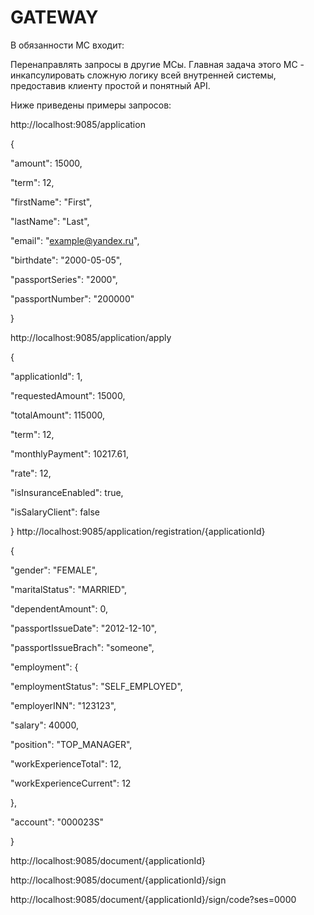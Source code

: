# GATEWAY

В обязанности МС входит:

Перенаправлять запросы в другие МСы. 
Главная задача этого МС - инкапсулировать сложную логику всей внутренней системы, предоставив клиенту простой и понятный API.


Ниже приведены примеры запросов:


http://localhost:9085/application


{

"amount": 15000,

"term": 12,

"firstName": "First",

"lastName": "Last",

"email": "example@yandex.ru",

"birthdate": "2000-05-05",

"passportSeries": "2000",

"passportNumber": "200000"

}

http://localhost:9085/application/apply

{

"applicationId": 1,

"requestedAmount": 15000,

"totalAmount": 115000,

"term": 12,

"monthlyPayment": 10217.61,

"rate": 12,

"isInsuranceEnabled": true,

"isSalaryClient": false

}
http://localhost:9085/application/registration/{applicationId}

{

"gender": "FEMALE",

"maritalStatus": "MARRIED",

"dependentAmount": 0,

"passportIssueDate": "2012-12-10",

"passportIssueBrach": "someone",

"employment": {

"employmentStatus": "SELF_EMPLOYED",

"employerINN": "123123",

"salary": 40000,

"position": "TOP_MANAGER",

"workExperienceTotal": 12,

"workExperienceCurrent": 12

},

"account": "000023S"

}

http://localhost:9085/document/{applicationId}

http://localhost:9085/document/{applicationId}/sign

http://localhost:9085/document/{applicationId}/sign/code?ses=0000

